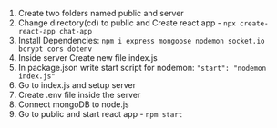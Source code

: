 1. Create two folders named public and server
2. Change directory(cd) to public and Create react app - `npx create-react-app chat-app`
3. Install Dependencies: `npm i express mongoose nodemon socket.io bcrypt cors dotenv`
4. Inside server Create new file index.js
5. In package.json write start script for nodemon: `"start": "nodemon index.js"`
6. Go to index.js and setup server
7. Create .env file inside the server
8. Connect mongoDB to node.js
9. Go to public and start react app - `npm start`
